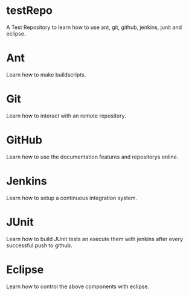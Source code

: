 testRepo
========

A Test Repository to learn how to use ant, git, github, jenkins, junit and eclipse.

Ant
===

Learn how to make buildscripts.

Git
===

Learn how to interact with an remote repository.

GitHub
======

Learn how to use the documentation features and repositorys online.

Jenkins
=======

Learn how to setup a continuous integration system.

JUnit
=====

Learn how to build JUnit tests an execute them with jenkins after every successful push to github.

Eclipse
=======

Learn how to control the above components with eclipse.
